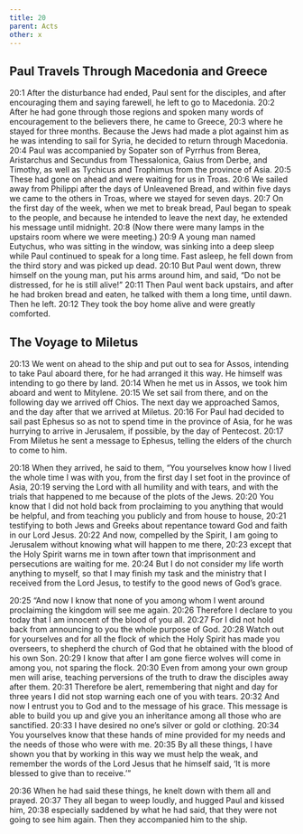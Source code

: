 ```yaml
---
title: 20
parent: Acts
other: x
---
```

## Paul Travels Through Macedonia and Greece

<a name="20:1">20:1</a> After the disturbance had ended, Paul sent for the disciples, and after encouraging them and saying farewell, he left to go to Macedonia. <a name="20:2">20:2</a> After he had gone through those regions and spoken many words of encouragement to the believers there, he came to Greece, <a name="20:3">20:3</a> where he stayed for three months. Because the Jews had made a plot against him as he was intending to sail for Syria, he decided to return through Macedonia. <a name="20:4">20:4</a> Paul was accompanied by Sopater son of Pyrrhus from Berea, Aristarchus and Secundus from Thessalonica, Gaius from Derbe, and Timothy, as well as Tychicus and Trophimus from the province of Asia. <a name="20:5">20:5</a> These had gone on ahead and were waiting for us in Troas. <a name="20:6">20:6</a> We sailed away from Philippi after the days of Unleavened Bread, and within five days we came to the others in Troas, where we stayed for seven days. <a name="20:7">20:7</a> On the first day of the week, when we met to break bread, Paul began to speak to the people, and because he intended to leave the next day, he extended his message until midnight. <a name="20:8">20:8</a> (Now there were many lamps in the upstairs room where we were meeting.) <a name="20:9">20:9</a> A young man named Eutychus, who was sitting in the window, was sinking into a deep sleep while Paul continued to speak for a long time. Fast asleep, he fell down from the third story and was picked up dead. <a name="20:10">20:10</a> But Paul went down, threw himself on the young man, put his arms around him, and said, “Do not be distressed, for he is still alive!” <a name="20:11">20:11</a> Then Paul went back upstairs, and after he had broken bread and eaten, he talked with them a long time, until dawn. Then he left. <a name="20:12">20:12</a> They took the boy home alive and were greatly comforted.

## The Voyage to Miletus

<a name="20:13">20:13</a> We went on ahead to the ship and put out to sea for Assos, intending to take Paul aboard there, for he had arranged it this way. He himself was intending to go there by land. <a name="20:14">20:14</a> When he met us in Assos, we took him aboard and went to Mitylene. <a name="20:15">20:15</a> We set sail from there, and on the following day we arrived off Chios. The next day we approached Samos, and the day after that we arrived at Miletus. <a name="20:16">20:16</a> For Paul had decided to sail past Ephesus so as not to spend time in the province of Asia, for he was hurrying to arrive in Jerusalem, if possible, by the day of Pentecost. <a name="20:17">20:17</a> From Miletus he sent a message to Ephesus, telling the elders of the church to come to him.

<a name="20:18">20:18</a> When they arrived, he said to them, “You yourselves know how I lived the whole time I was with you, from the first day I set foot in the province of Asia, <a name="20:19">20:19</a> serving the Lord with all humility and with tears, and with the trials that happened to me because of the plots of the Jews. <a name="20:20">20:20</a> You know that I did not hold back from proclaiming to you anything that would be helpful, and from teaching you publicly and from house to house, <a name="20:21">20:21</a> testifying to both Jews and Greeks about repentance toward God and faith in our Lord Jesus. <a name="20:22">20:22</a> And now, compelled by the Spirit, I am going to Jerusalem without knowing what will happen to me there, <a name="20:23">20:23</a> except that the Holy Spirit warns me in town after town that imprisonment and persecutions are waiting for me. <a name="20:24">20:24</a> But I do not consider my life worth anything to myself, so that I may finish my task and the ministry that I received from the Lord Jesus, to testify to the good news of God’s grace.

<a name="20:25">20:25</a> “And now I know that none of you among whom I went around proclaiming the kingdom will see me again. <a name="20:26">20:26</a> Therefore I declare to you today that I am innocent of the blood of you all. <a name="20:27">20:27</a> For I did not hold back from announcing to you the whole purpose of God. <a name="20:28">20:28</a> Watch out for yourselves and for all the flock of which the Holy Spirit has made you overseers, to shepherd the church of God that he obtained with the blood of his own Son. <a name="20:29">20:29</a> I know that after I am gone fierce wolves will come in among you, not sparing the flock. <a name="20:30">20:30</a> Even from among your own group men will arise, teaching perversions of the truth to draw the disciples away after them. <a name="20:31">20:31</a> Therefore be alert, remembering that night and day for three years I did not stop warning each one of you with tears. <a name="20:32">20:32</a> And now I entrust you to God and to the message of his grace. This message is able to build you up and give you an inheritance among all those who are sanctified. <a name="20:33">20:33</a> I have desired no one’s silver or gold or clothing. <a name="20:34">20:34</a> You yourselves know that these hands of mine provided for my needs and the needs of those who were with me. <a name="20:35">20:35</a> By all these things, I have shown you that by working in this way we must help the weak, and remember the words of the Lord Jesus that he himself said, ‘It is more blessed to give than to receive.’”

<a name="20:36">20:36</a> When he had said these things, he knelt down with them all and prayed. <a name="20:37">20:37</a> They all began to weep loudly, and hugged Paul and kissed him, <a name="20:38">20:38</a> especially saddened by what he had said, that they were not going to see him again. Then they accompanied him to the ship.

